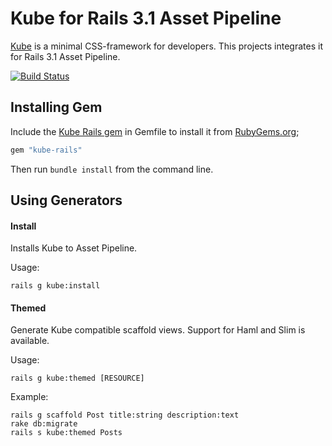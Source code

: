 # Kube for Rails 3.1 Asset Pipeline
[Kube](http://imperavi.com/kube/) is a minimal CSS-framework for developers. This projects integrates it for Rails 3.1 Asset Pipeline.

[![Build Status](https://secure.travis-ci.org/mmozuras/kube-rails.png)](http://travis-ci.org/mmozuras/kube-rails)

## Installing Gem

Include the [Kube Rails gem](http://rubygems.org/gems/kube-rails) in Gemfile to install it from [RubyGems.org](http://rubygems.org);

```ruby
gem "kube-rails"
```

Then run ```bundle install``` from the command line.

## Using Generators

#### Install

Installs Kube to Asset Pipeline.

Usage:

    rails g kube:install

#### Themed

Generate Kube compatible scaffold views. Support for Haml and Slim is available.

Usage:

    rails g kube:themed [RESOURCE]

Example:

    rails g scaffold Post title:string description:text
    rake db:migrate
    rails s kube:themed Posts
